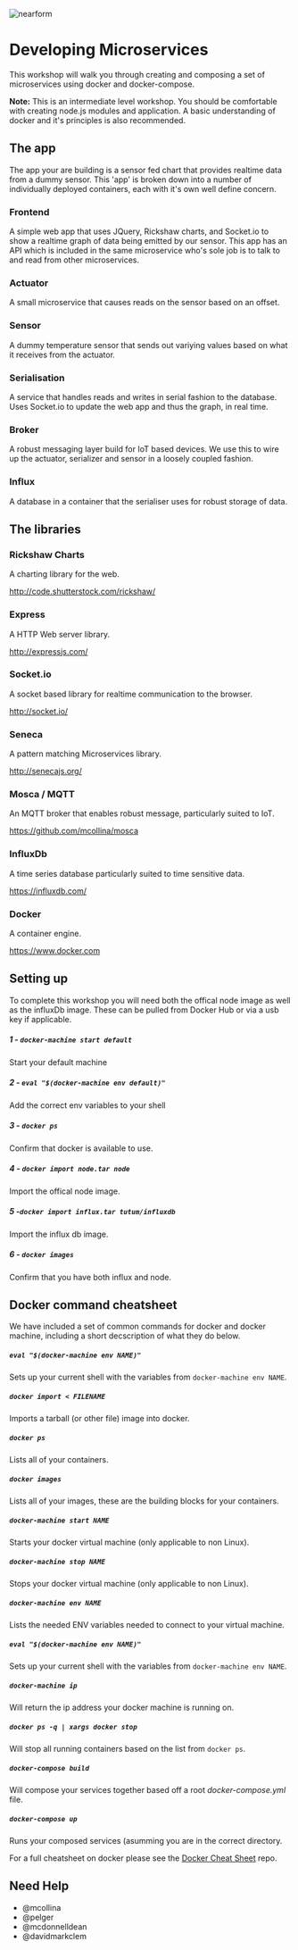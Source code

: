 ![nearform](https://rawgit.com/nearform/msworkshop/master/assets/banner.svg)

# Developing Microservices
This workshop will walk you through creating and composing a set of
microservices using docker and docker-compose.

__Note:__ This is an intermediate level workshop. You should be comfortable
with creating node.js modules and application. A basic understanding of docker
and it's principles is also recommended.

## The app
The app your are building is a sensor fed chart that provides realtime
data from a dummy sensor. This 'app' is broken down into a number of
individually deployed containers, each with it's own well define concern.

### Frontend
A simple web app that uses JQuery, Rickshaw charts, and Socket.io to show
a realtime graph of data being emitted by our sensor. This app has an API
which is included in the same microservice who's sole job is to talk to
and read from other microservices.

### Actuator
A small microservice that causes reads on the sensor based on an offset.

### Sensor
A dummy temperature sensor that sends out variying values based on what it
receives from the actuator.

### Serialisation
A service that handles reads and writes in serial fashion to the database. Uses
Socket.io to update the web app and thus the graph, in real time.

### Broker
A robust messaging layer build for IoT based devices. We use this to wire up
the actuator, serializer and sensor in a loosely coupled fashion.

### Influx
A database in a container that the serialiser uses for robust storage of data.

## The libraries

### Rickshaw Charts
A charting library for the web.

http://code.shutterstock.com/rickshaw/

### Express
A HTTP Web server library.

http://expressjs.com/

### Socket.io
A socket based library for realtime communication to the browser.

http://socket.io/

### Seneca
A pattern matching Microservices library.

http://senecajs.org/

### Mosca / MQTT
An MQTT broker that enables robust message, particularly suited to IoT.

https://github.com/mcollina/mosca

### InfluxDb
A time series database particularly suited to time sensitive data.

https://influxdb.com/

### Docker
A container engine.

https://www.docker.com

## Setting up
To complete this workshop you will need both the offical node image
as well as the influxDb image. These can be pulled from Docker Hub
or via a usb key if applicable.

##### 1 - `docker-machine start default`
Start your default machine

##### 2 - `eval "$(docker-machine env default)"`
Add the correct env variables to your shell

##### 3 - `docker ps`
Confirm that docker is available to use.

##### 4 - `docker import node.tar node`
Import the offical node image.

##### 5 -`docker import influx.tar tutum/influxdb`
Import the influx db image.

##### 6 - `docker images`
Confirm that you have both influx and node.

## Docker command cheatsheet
We have included a set of common commands for docker and docker machine, including
a short decscription of what they do below.

##### `eval "$(docker-machine env NAME)"`
Sets up your current shell with the variables from `docker-machine env NAME`.

##### `docker import < FILENAME`
Imports a tarball (or other file) image into docker.

##### `docker ps`
Lists all of your containers.

##### `docker images`
Lists all of your images, these are the building blocks for your containers.

##### `docker-machine start NAME`
Starts your docker virtual machine (only applicable to non Linux).

##### `docker-machine stop NAME`
Stops your docker virtual machine (only applicable to non Linux).

##### `docker-machine env NAME`
Lists the needed ENV variables needed to connect to your virtual machine.

##### `eval "$(docker-machine env NAME)"`
Sets up your current shell with the variables from `docker-machine env NAME`.

##### `docker-machine ip`
Will return the ip address your docker machine is running on.

##### `docker ps -q | xargs docker stop`
Will stop all running containers based on the list from `docker ps`.

##### `docker-compose build`
Will compose your services together based off a root _docker-compose.yml_ file.

##### `docker-compose up`
Runs your composed services (asumming you are in the correct directory.

For a full cheatsheet on docker please see the [Docker Cheat Sheet][] repo.

## Need Help

- @mcollina
- @pelger
- @mcdonnelldean
- @davidmarkclem

[Docker Cheat Sheet]: https://github.com/wsargent/docker-cheat-sheet
